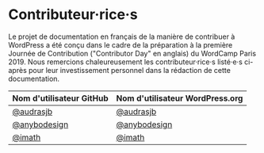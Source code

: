 # Contributeur·rice·s

Le projet de documentation en français de la manière de contribuer à WordPress a été conçu dans le cadre de la préparation à la première Journée de Contribution ("Contributor Day" en anglais) du WordCamp Paris 2019. Nous remercions chaleureusement les contributeur·rice·s listé·e·s ci-après pour leur investissement personnel dans la rédaction de cette documentation.

| Nom d'utilisateur GitHub | Nom d'utilisateur WordPress.org|
| --------------- | --------------------- |
| [@audrasjb](https://github.com/audrasjb) | [@audrasjb](https://profiles.wordpress.org/audrasjb) |
| [@anybodesign](https://github.com/anybodesign) | [@anybodesign](https://profiles.wordpress.org/anybodesign) |
| [@imath](https://github.com/imath) | [@imath](https://profiles.wordpress.org/imath) |
